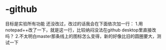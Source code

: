 # -github
目标是实验所有功能
还没改过，改过的话我会在下面依次加一行：
1.用notepad++改了一下，就是这一行，比较纳闷没法在github desktop里直接改吗？
2.不太明白master那条线上的图标怎么变得，新的好像比旧的圆圈要大，测试一下